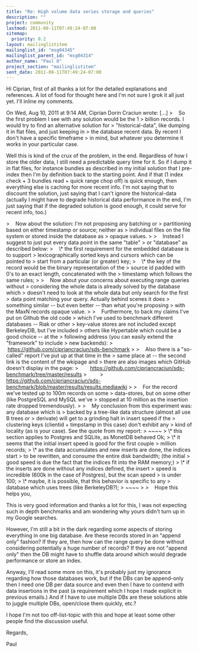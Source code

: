 ```yaml
---
title: "Re: High volume data series storage and queries"
description: ""
project: community
lastmod: 2011-08-11T07:49:24-07:00
sitemap:
  priority: 0.2
layout: mailinglistitem
mailinglist_id: "msg04345"
mailinglist_parent_id: "msg04314"
author_name: "Paul O"
project_section: "mailinglistitem"
sent_date: 2011-08-11T07:49:24-07:00
---
```



Hi Ciprian, first of all thanks a lot for the detailed explanations
and references. A lot of food for thought here and I'm not sure I grok
it all just yet. I'll inline my comments.

On Wed, Aug 10, 2011 at 9:14 AM, Ciprian Dorin Craciun
 wrote:
[...]
&gt;    So the first problem I see with any solution would be the 1
&gt; billion records. I would try to find an alternative solution for
&gt; "historical-data", like dumping it in flat files, and just keeping in
&gt; the database recent data. By recent I don't have a specific timeframe
&gt; in mind, but whatever you determine it works in your particular case.

Well this is kind of the crux of the problem, in the end. Regardless
of how I store the older data, I still need a predictable query time
for it. So if I dump it in flat files, for instance bundles as
described in my initial solution that I pre-index then I'm by
definition back to the starting point. And if that (1 index check + 3
bundles read + quick range chop off) is quick enough, then everything
else is caching for more recent info. I'm not saying that to discount
the solution, just saying that I can't ignore the historical-data
(actually I might have to degrade historical data performance in the
end, I'm just saying that if the degraded solution is good enough, it
could serve for recent info, too.)


&gt;    Now about the solution: I'm not proposing any batching or
&gt; partitioning based on either timestamp or source; neither as
&gt; individual files on the file system or stored inside the database as
&gt; opaque values.
&gt;
&gt;    Instead I suggest to just put every data point in the same "table"
&gt; or "database" as described below:
&gt;    \\* the first requirement for the embedded database is to support
&gt; lexicographically sorted keys and cursors which can be pointed to
&gt; start from a particular (or greater) key;
&gt;    \\* the key of the record would be the binary representation of the
&gt; source id padded with 0's to an exact length, concatenated with the
&gt; timestamp which follows the same rules;
&gt;
&gt;    Now about your concerns about executing range queries without
&gt; considering the whole data is already solved by the database which
&gt; doesn't need to look at the whole data but only search for the first
&gt; data point matching your query. Actually behind scenes it does
&gt; something similar -- but even better -- than what you're proposing
&gt; with the MaxN records opaque value.
&gt;
&gt;    Furthermore, to back my claims I've put on Github the old code
&gt; which I've used to benchmark different databases -- Riak or other
&gt; key-value stores are not included except BerkeleyDB, but I've included
&gt; others like Hypertable which could be a good choice -- at the
&gt; following address (you can easily extend the "framework" to include
&gt; new backends):
&gt;        https://github.com/cipriancraciun/sds-benchmark
&gt;
&gt;    Also there is a "so-called" report I've put up at that time in the
&gt; same place at -- the second link is the content of the wkipage and
&gt; there are also images which GitHub doesn't display in the page:
&gt;        https://github.com/cipriancraciun/sds-benchmark/tree/master/results
&gt;        
&gt; https://github.com/cipriancraciun/sds-benchmark/blob/master/results/results.mediawiki
&gt;
&gt;    For the record we've tested up to 100m records on some
&gt; data-stores, but on some other (like PostgreSQL and MySQL we've
&gt; stopped at 10 million as the insertion rate dropped tremendously).
&gt;
&gt;    My conclusion from this experiment was: any database which is
&gt; backed by a tree-like data structure (almost all use B trees or
&gt; derivate) will get to a grinding halt in insert speed if the
&gt; clustering keys (clientid + timpstamp in this case) don't exhibit any
&gt; kind of locality (as is your case). See the quote from my report:
&gt; ~~~~
&gt; \\* this section applies to Postgres and SQLite, as MonetDB behaved Ok;
&gt; \\* it seems that the initial insert speed is good for the first couple
&gt; million records;
&gt; \\* as the data accumulates and new inserts are done, the indices start
&gt; to be rewritten, and consume the entire disk bandwidth; (the initial
&gt; good speed is due the fact that the indices fit into the RAM memory;)
&gt; \\* if the inserts are done without any indices defined, the insert
&gt; speed is incredible (600k in the case of Postgres), but the scan speed
&gt; is under 100;
&gt; \\* maybe, it is possible, that this behavior is specific to any
&gt; database which uses trees (like BerkeleyDB?);
&gt; ~~~~
&gt;
&gt;    Hope this helps you,

This is very good information and thanks a lot for this, I was not
expecting such in depth benchmarks and am wondering why yours didn't
turn up in my Google searches.

However, I'm still a bit in the dark regarding some aspects of storing
everything in one big database. Are these records stored in an "append
only" fashion? If they are, then how can the range query be done
without considering potentially a huge number of records? If they are
not "append only" then the DB might have to shuffle data around which
would degrade performance or store an index.

Anyway, I'll read some more on this, it's probably just my ignorance
regarding how those databases work, but if the DBs can be append-only
then I need one DB per data source and even then I have to contend
with data insertions in the past (a requirement which I hope I made
explicit in previous emails.) And if I have to use multiple DBs are
these solutions able to juggle multiple DBs, open/close them quickly,
etc.?

I hope I'm not too off-list-topic with this and hope at least some
other people find the discussion useful.

Regards,

Paul

